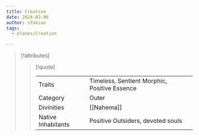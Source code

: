 ```yaml
---
title: Creation
date: 2024-02-06
author: sfakias
tags:
  - planes/Creation

---
```

> [!attributes]
> 
> > [!quote]
> >
> > | | |
> > | --- | --- |
> > | Traits | Timeless, Sentient Morphic, Positive Essence |
> > | Category | Outer |
> > | Divinities | [[Nahema]] |
> > | Native Inhabitants | Positive Outsiders, devoted souls |